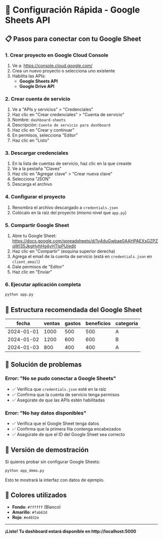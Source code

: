 # 🚀 Configuración Rápida - Google Sheets API

## 📋 Pasos para conectar con tu Google Sheet

### 1. Crear proyecto en Google Cloud Console
1. Ve a: https://console.cloud.google.com/
2. Crea un nuevo proyecto o selecciona uno existente
3. Habilita las APIs:
   - **Google Sheets API**
   - **Google Drive API**

### 2. Crear cuenta de servicio
1. Ve a "APIs y servicios" > "Credenciales"
2. Haz clic en "Crear credenciales" > "Cuenta de servicio"
3. Nombre: `dashboard-sheets`
4. Descripción: `Cuenta de servicio para dashboard`
5. Haz clic en "Crear y continuar"
6. En permisos, selecciona "Editor"
7. Haz clic en "Listo"

### 3. Descargar credenciales
1. En la lista de cuentas de servicio, haz clic en la que creaste
2. Ve a la pestaña "Claves"
3. Haz clic en "Agregar clave" > "Crear nueva clave"
4. Selecciona "JSON"
5. Descarga el archivo

### 4. Configurar el proyecto
1. Renombra el archivo descargado a `credentials.json`
2. Colócalo en la raíz del proyecto (mismo nivel que `app.py`)

### 5. Compartir Google Sheet
1. Abre tu Google Sheet: https://docs.google.com/spreadsheets/d/1v4duGwbae0AAHPAEXsGZPZqWI35JkgHyhHg4yHTIpPU/edit
2. Haz clic en "Compartir" (esquina superior derecha)
3. Agrega el email de la cuenta de servicio (está en `credentials.json` en `client_email`)
4. Dale permisos de "Editor"
5. Haz clic en "Enviar"

### 6. Ejecutar aplicación completa
```bash
python app.py
```

## 🎯 Estructura recomendada del Google Sheet

| fecha       | ventas | gastos | beneficios | categoria |
|-------------|--------|--------|------------|-----------|
| 2024-01-01  | 1000   | 500    | 500        | A         |
| 2024-01-02  | 1200   | 600    | 600        | B         |
| 2024-01-03  | 800    | 400    | 400        | A         |

## 🔧 Solución de problemas

### Error: "No se pudo conectar a Google Sheets"
- ✅ Verifica que `credentials.json` esté en la raíz
- ✅ Confirma que la cuenta de servicio tenga permisos
- ✅ Asegúrate de que las APIs estén habilitadas

### Error: "No hay datos disponibles"
- ✅ Verifica que el Google Sheet tenga datos
- ✅ Confirma que la primera fila contenga encabezados
- ✅ Asegúrate de que el ID del Google Sheet sea correcto

## 📱 Versión de demostración

Si quieres probar sin configurar Google Sheets:
```bash
python app_demo.py
```

Esto te mostrará la interfaz con datos de ejemplo.

## 🎨 Colores utilizados

- **Fondo**: `#ffffff` (Blanco)
- **Amarillo**: `#fab62d`
- **Rojo**: `#e4032e`

---

**¡Listo! Tu dashboard estará disponible en http://localhost:5000** 